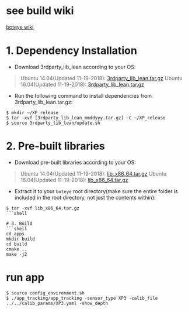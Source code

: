 # see build wiki
[boteye wiki](https://github.com/baidu/boteye/wiki/Build)

# 1. Dependency Installation
* Download 3rdparty_lib_lean according to your OS:
> Ubuntu 14.04(Updated 11-19-2018): [3rdparty_lib_lean.tar.gz](http://xteam.bj.bcebos.com/Product/ubuntu_14/3rdparty_lib_lean_x86_64_14.04_11-19-18.tar.gz?authorization=bce-auth-v1/d5982a7be6d84c7bb39c118d0b48cab8/2018-11-19T10:38:28Z/-1/host/defc767d12cbaa60adf360b77fcddff1ad057b73a997eecc47b110ba365933fe)
> Ubuntu 16.04(Updated 11-19-2018): [3rdparty_lib_lean.tar.gz](http://xteam.bj.bcebos.com/Product/ubuntu_16/3rdparty_lib_lean_x86_64_16.04_11-19-18.tar.gz?authorization=bce-auth-v1/d5982a7be6d84c7bb39c118d0b48cab8/2018-11-19T10:40:32Z/-1/host/911edc84ac2cec7d766b3e4e75af4ab9b84f9bd90a80d4a0b2fd1699315a2614)

* Run the following command to install dependencies from 3rdparty_lib_lean.tar.gz:
```shell
$ mkdir ~/XP_release
$ tar -xvf [3rdparty_lib_lean_mmddyyy.tar.gz] -C ~/XP_release
$ source 3rdparty_lib_lean/update.sh
```
# 2. Pre-built libraries
* Download pre-built libraries according to your OS: 
> Ubuntu 14.04(Updated 11-19-2018): [lib_x86_64.tar.gz](http://xteam.bj.bcebos.com/Product/ubuntu_14/lib_x86_64.tar.gz?authorization=bce-auth-v1/d5982a7be6d84c7bb39c118d0b48cab8/2018-11-19T10:38:51Z/-1/host/ea2da691c4242ba38955ee94f1bcd23103f33556dd6c3e663ee7425998a3100d)
> Ubuntu 16.04(Updated 11-19-2018): [lib_x86_64.tar.gz](http://xteam.bj.bcebos.com/Product/ubuntu_16/lib_x86_64.tar.gz?authorization=bce-auth-v1/d5982a7be6d84c7bb39c118d0b48cab8/2018-11-19T10:41:05Z/-1/host/5b5276e9165a85f9d689e1e2eb121eae5cdbe063429eff4a463dd28c121d13b5)

* Extract it to your `boteye` root directory(make sure the entire folder is included in the root directory, not just the contents within): 
```shell
$ tar -xvf lib_x86_64.tar.gz
```shell

# 3. Build
```shell
cd apps
mkdir build
cd build
cmake ..
make -j2
```

# run app 
```shell
$ source config_environment.sh
$ ./app_tracking/app_tracking -sensor_type XP3 -calib_file ../../calib_params/XP3.yaml -show_depth
```
